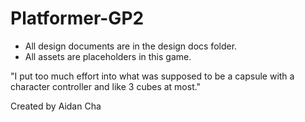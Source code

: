 # Platformer-GP2
- All design documents are in the design docs folder.
- All assets are placeholders in this game.

"I put too much effort into what was supposed to be a capsule with a character controller and like 3 cubes at most."

Created by Aidan Cha
